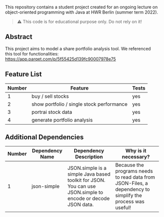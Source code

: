 This repository contains a student project created for an ongoing lecture on object-oriented programming with Java at HWR Berlin (summer term 2022).

> :warning: This code is for educational purpose only. Do not rely on it!

## Abstract

This project aims to model a share portfolio analysis tool. We referenced this tool for functionalities: https://app.parqet.com/p/5f55425d139fc90007978e75
## Feature List

[TODO]: # (For each feature implemented, add a row to the table!)

| Number | Feature | Tests |
|--------|---------|-------|
| 1      | buy / sell stocks                         | yes |
| 2      | show portfolio / single stock performance | yes |
| 3      | portrai stock data                        | yes |
| 4      | generate portfolio analysis               | yes |


## Additional Dependencies

[TODO]: # (For each additional dependency your project requires- Add an additional row to the table!)

| Number | Dependency Name | Dependency Description                                                                                      | Why is it necessary?                                                                                      |
|--------|-----------------|-------------------------------------------------------------------------------------------------------------|-----------------------------------------------------------------------------------------------------------|
| 1      | json-simple     | JSON.simple is a simple Java based toolkit for JSON. You can use JSON.simple to encode or decode JSON data. | Because the programs needs to read data from JSON-Files, a dependency to simplify the process was useful! |
